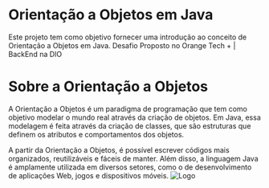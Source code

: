 
# Orientação a Objetos em Java

Este projeto tem como objetivo fornecer uma introdução ao conceito de Orientação a Objetos em Java.
Desafio Proposto no Orange Tech + | BackEnd na DIO

# Sobre a Orientação a Objetos
A Orientação a Objetos é um paradigma de programação que tem como objetivo modelar o mundo real através da criação de objetos. Em Java, essa modelagem é feita através da criação de classes, que são estruturas que definem os atributos e comportamentos dos objetos.

A partir da Orientação a Objetos, é possível escrever códigos mais organizados, reutilizáveis e fáceis de manter. Além disso, a linguagem Java é amplamente utilizada em diversos setores, como o de desenvolvimento de aplicações Web, jogos e dispositivos móveis.
![Logo](https://hermes.digitalinnovation.one/assets/diome/logo-full.svg)


